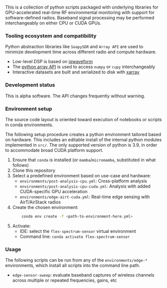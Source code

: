 This is a collection of python scripts packaged with underlying libraries for GPU-accelerated real-time RF environmental monitoring with support for software-defined radios. Baseband signal processing may be performed interchangeably on either CPU or CUDA GPUs.

### Tooling ecosystem and compatibility
Python abstraction libraries like `SoapySDR` and `Array API` are used to minimize development time across different radio and compute hardware.
* Low-level DSP is based on [iqwaveform](https://github.com/dgkuester/iqwaveform)
* The [python array API](https://data-apis.org/array-api/latest/) is used to access `numpy` or `cupy` interchangeably
* Interactive datasets are built and serialized to disk with [xarray](https://docs.xarray.dev/en/stable/)

### Development status
This is alpha software. The API changes frequently without warning.

### Environment setup
The source code layout is oriented toward execution of notebooks or scripts in conda environments.

The following setup procedure creates a python environment tailored based on hardware. This includes an editable install of the internal python modules implemented in `src/`. The only supported version of python is 3.9, in order to accommodate broad CUDA platform support. 

1. Ensure that `conda` is installed (or `mamba`/`micromamba`, substituted in what follows)
2. Clone this repository
3. Select a predefined environment based on use-case and hardware:
    - `environments/post-analysis-cpu.yml`: Cross-platform analysis
    - `environments/post-analysis-cpu-cuda.yml`: Analysis with added CUDA-specific GPU acceleration
    - `environments/edge-airt-cuda.yml`: Real-time edge sensing with AirT/AirStack radios
4. Create the chosen environment:
    ```sh
        conda env create -f <path-to-environment-here.yml>
    ```
4. Activate:
    - IDE: select the `flex-spectrum-sensor` virtual environment 
    - Command line: `conda activate flex-spectrum-sensor`
  
### Usage
The following scripts can be run from any of the `environments/edge-*` environments, which install all scripts into the command line path. 
* `edge-sensor-sweep`: evaluate baseband captures of wireless channels across multiple or repeated frequencies, gains, etc
